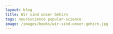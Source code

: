 ```yaml
---
layout: blog
title: Wir sind unser Gehirn
tags: neuroscience popular-science
image: /images/books/wir-sind-unser-gehirn.jpg
---
```

